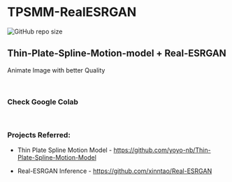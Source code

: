# TPSMM-RealESRGAN
![GitHub repo size](https://img.shields.io/github/repo-size/RiteshK-611/TPSMM-RealESRGAN.svg)

## Thin-Plate-Spline-Motion-model + Real-ESRGAN

Animate Image with better Quality

</br>

### Check Google Colab

<!-- [![Open In Colab](https://colab.research.google.com/assets/colab-badge.svg)](https://colab.research.google.com/drive/1Op_G6LQIzSSlv9TqRWl3dFGkP7TpQPmN?usp=sharing) -->

</br>

### Projects Referred:
- Thin Plate Spline Motion Model - https://github.com/yoyo-nb/Thin-Plate-Spline-Motion-Model

- Real-ESRGAN Inference - https://github.com/xinntao/Real-ESRGAN
